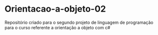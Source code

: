 # Orientacao-a-objeto-02
Repositório criado para o segundo projeto de linguagem de programação para o curso referente a orientação a objeto com c#
